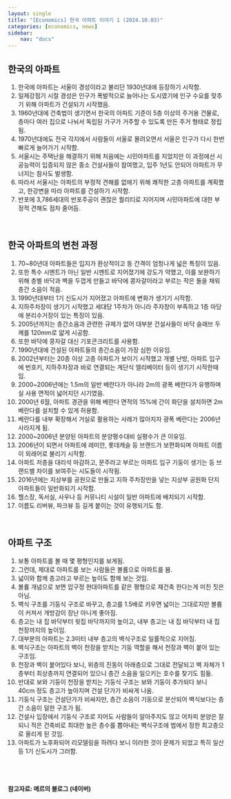 ```yaml
---
layout: single
title: "[Economics] 한국 아파트 이야기 1 (2024.10.03)"
categories: [economics, news]
sidebar:
    nav: "docs"
---
```


## 한국의 아파트
1. 한국에 아파트는 서울이 경성이라고 불리던 1930년대에 등장하기 시작함.
1. 일제강점기 시절 경성은 인구가 폭발적으로 늘어나는 도시였기에 인구 수요를 맞추기 위해 아파트가 건설되기 시작했음.
1. 1960년대에 건축법이 생기면서 한국의 아파트 기준이 5층 이상의 주거용 건물로, 층마다 여러 집으로 나눠서 독립된 가구가 거주할 수 있도록 만든 주거 형태로 정립됨.
1. 1970년대에도 전국 각지에서 사람들이 서울로 몰려오면서 서울은 인구가 다시 한번 빠르게 늘어가기 시작함.
1. 서울시는 주택난을 해결하기 위해 처음에는 시민아파트를 지었지만 이 과정에선 시공능력이 입증되지 않은 중소 건설사들이 참여했고, 입주 1년도 안되어 아파트가 무너지는 참사도 발생함.
1. 따라서 서울시는 아파트의 부정적 견해를 없애기 위해 쾌적한 고층 아파트를 계획했고, 한강변을 따라 아파트를 건설하기 시작함.
1. 반포에 3,786세대의 반포주공이 괜찮은 퀄리티로 지어지며 시민아파트에 대한 부정적 견해도 점차 줄어듬.

<br/>

## 한국 아파트의 변천 과정
1. 70~80년대 아파트들은 입지가 환상적이고 동 간격이 엄청나게 넓은 특징이 있음.
1. 또한 특수 시멘트가 아닌 일반 시멘트로 지어졌기에 강도가 약했고, 이를 보완하기 위해 층별 바닥과 벽을 두껍게 만들고 바닥에 콩자갈이라고 부르는 작은 돌을 채워 층간 소음이 적음. 
1. 1990년대부터 1기 신도시가 지어졌고 아파트에 변화가 생기기 시작함.
1. 지하주차장이 생기기 시작했고 세대당 1주차가 아니라 주자창이 부족하고 1층 마당에 분리수거장이 있는 특징이 있음.
1. 2005년까지는 층간소음과 관련한 규제가 없어 대부분 건설사들이 바닥 슬래브 두께를 120mm로 얇게 시공함.
1. 또한 바닥에 콩자갈 대신 기포콘크리트를 사용함.
1. 1990년대에 건설된 아파트들의 층간소음이 가장 심한 이유임.
1. 2002년부터는 20층 이상 고층 아파트가 보이기 시작했고 개별 난방, 아파트 입구에 번호키, 지하주차장과 바로 연결되는 계단식 엘리베이터 등이 생기기 시작한때임.
1. 2000~2006년에는 1.5m의 일반 베란다가 아니라 2m의 광폭 베란다가 유행하며 실 사용 면적이 넓어지던 시기였음.
1. 2000년 6월, 아파트 경관을 위해 베란다 면적의 15%에 간이 화단을 설치하면 2m 베란다를 설치할 수 있게 허용함.
1. 베란다를 내부 확장해서 거실로 활용하는 사례가 많아지자 광폭 베란다는 2006년 사라지게 됨.
1. 2000~2006년 분양된 아파트의 분양평수대비 실평수가 큰 이유임.
1. 2006년이 되면서 아파트에 레미안, 롯데캐슬 등 브랜드가 보편화되며 아파트 이름이 외래어로 불리기 시작함.
1. 아파트 저층을 대리석 마감하고, 문주라고 부르는 아파트 입구 기둥이 생기는 등 브랜드별 차이를 보여주는 시도들이 시작됨.
1. 2016년에는 지상부를 공원으로 만들고 지하 주차장만을 넣는 지상부 공원화 단지 아파트들이 일반화되기 시작함.
1. 헬스장, 독서실, 사우나 등 커뮤니티 시설이 일반 아파트에 배치되기 시작함.
1. 이름도 리버뷰, 파크뷰 등 길게 붙이는 것이 유행되기도 함.

<br/>

## 아파트 구조
1. 보통 아파트를 볼 때 몇 평형인지를 보게됨.
1. 그런데, 제대로 아파트를 보는 사람들은 볼륨으로 아파트를 봄.
1. 넓이와 함께 층고라고 부르는 높이도 함께 보는 것임.
1. 볼륨 개념으로 보면 압구정 현대아파트를 같은 평형으로 재건축 한다는게 미친 짓은 아님.
1. 벽식 구조를 기둥식 구조로 바꾸고, 층고를 1.5배로 키우면 넓이는 그대로지만 볼륨이 커져서 개방감이 장난 아니게 좋아짐.
1. 층고는 내 집 바닥부터 윗집 바닥까지의 높이고, 내부 층고는 내 집 바닥부터 내 집 천장까지의 높이임.
1. 대부분의 아파트는 2.3미터 내부 층고의 벽식구조로 일률적으로 지어짐.
1. 벽식구조는 아파트의 벽이 천장을 받치는 기둥 역할을 해서 천장과 벽이 붙어 있는 구조임.
1. 천장과 벽이 붙어있다 보니, 위층의 진동이 아래층으로 그대로 전달되고 벽 자체가 1층부터 최상층까지 연결되어 있으니 층간 소음을 일으키는 호수를 찾기도 힘듦.
1. 반대로 보와 기둥이 천장을 받치는 기둥식 구조는 보와 기둥이 추가되다 보니 40cm 정도 층고가 높아지며 건설 단가가 비싸게 나옴.
1. 기둥식 구조는 건설단가가 비싸지만, 층간 소음이 기둥으로 분산되어 벽식보다는 층간 소음이 덜한 구조가 됨.
1. 건설사 입장에서 기둥식 구조로 지어도 사람들이 알아주지도 않고 어차피 분양은 잘되니 적은 건축비로 최대한 높은 층수를 뽑아내는 벽식구조에 법에서 정한 최고층으로 올리게 된 것임.
1. 아파트가 노후화되어 리모델링을 하려다 보니 이러한 것이 문제가 되었고 특히 일산 등 1기 신도시가 그러함. 



<br/>
<br/>

#### 참고자료: 메르의 블로그 (네이버) 